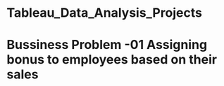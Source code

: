 # Tableau_Data_Analysis_Projects

# Bussiness Problem -01 Assigning bonus to employees based on their sales
